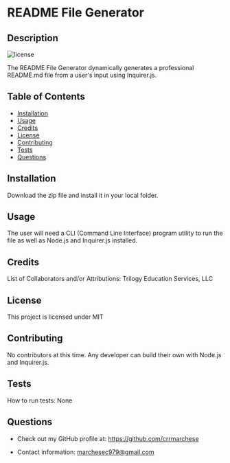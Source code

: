
# README File Generator

## Description
![license](https://img.shields.io/badge/license-MIT-orange.svg "License Badge")

  The README File Generator dynamically generates a professional README.md file from a user's input using Inquirer.js.

## Table of Contents
  * [Installation](#installation)
  * [Usage](#usage)
  * [Credits](#credits)
  * [License](#license)
  * [Contributing](#contributing)
  * [Tests](#tests)
  * [Questions](#questions)
  
## Installation
  Download the zip file and install it in your local folder.

## Usage
  The user will need a CLI (Command Line Interface) program utility to run the file as well as Node.js and Inquirer.js installed.

## Credits
  List of Collaborators and/or Attributions:
  Trilogy Education Services, LLC

## License
  This project is licensed under MIT

## Contributing
  No contributors at this time. Any developer can build their own with Node.js and Inquirer.js.

## Tests
  How to run tests:
  None

## Questions
  * Check out my GitHub profile at:
    https://github.com/crrmarchese

  * Contact information:
    marchesec979@gmail.com

  